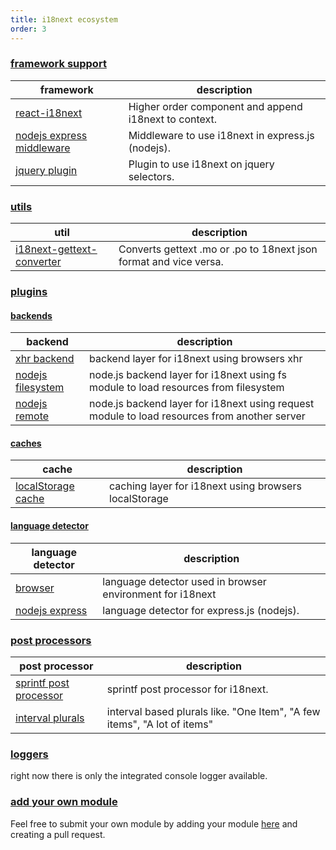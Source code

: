 ```yaml
---
title: i18next ecosystem
order: 3
---
```




<a name="frameworks"></a>
### [framework support](#frameworks)

<div class="optionstable">

framework         | description
----------------- | --------------------
[react-i18next](https://github.com/i18next/react-i18next) | Higher order component and append i18next to context.
[nodejs express middleware](https://github.com/i18next/i18next-express-middleware) | Middleware to use i18next in express.js (nodejs).
[jquery plugin](https://github.com/i18next/jquery-i18next) | Plugin to use i18next on jquery selectors.


</div>


<a name="utils"></a>
### [utils](#utils)

<div class="optionstable">

util              | description
----------------- | --------------------
[i18next-gettext-converter](https://github.com/i18next/i18next-gettext-converter) | Converts gettext .mo or .po to 18next json format and vice versa.

</div>

<a name="plugins"></a>
### [plugins](#plugins)

<a name="backends"></a>
#### [backends](#backends)

<div class="optionstable">

backend           | description
----------------- | --------------------
[xhr backend](https://github.com/i18next/i18next-xhr-backend) | backend layer for i18next using browsers xhr
[nodejs filesystem](https://github.com/i18next/i18next-node-fs-backend) | node.js backend layer for i18next using fs module to load resources from filesystem
[nodejs remote](https://github.com/i18next/i18next-node-remote-backend) | node.js backend layer for i18next using request module to load resources from another server

</div>



<a name="caches"></a>
#### [caches](#caches)

<div class="optionstable">

cache             | description
----------------- | --------------------
[localStorage cache](https://github.com/i18next/i18next-localStorage-cache) | caching layer for i18next using browsers localStorage

</div>




<a name="languagedetector"></a>
#### [language detector](#languagedetector)

<div class="optionstable">

language detector | description
----------------- | --------------------
[browser](https://github.com/i18next/i18next-browser-languageDetector) | language detector used in browser environment for i18next
[nodejs express](https://github.com/i18next/i18next-express-middleware) | language detector for express.js (nodejs).

</div>




<a name="postprocessors"></a>
### [post processors](#postprocessors)

<div class="optionstable">

post processor    | description
----------------- | --------------------
[sprintf post processor](https://github.com/i18next/i18next-sprintf-postProcessor) | sprintf post processor for i18next.
[interval plurals](https://github.com/i18next/i18next-intervalPlural-postProcessor) | interval based plurals like. "One Item", "A few items", "A lot of items"

</div>


<a name="loggers"></a>
### [loggers](#loggers)

right now there is only the integrated console logger available.


<a name="add-your-own"></a>
### [add your own module](#add-your-own)

Feel free to submit your own module by adding your module [here](https://github.com/i18next/i18next.com/blob/master/pages/docs/ecosystem/index.md) and creating a pull request.
